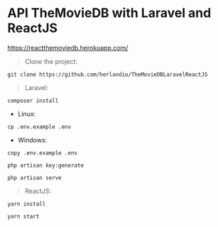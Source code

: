 # API TheMovieDB with Laravel and ReactJS

https://reactthemoviedb.herokuapp.com/

> Clone the project: <br>

```
git clone https://github.com/herlandio/TheMovieDBLaravelReactJS
```

> Laravel: <br>

```
composer install
```
    
- Linux:
        
```
cp .env.example .env
```

- Windows: 

```
copy .env.example .env
```

```
php artisan key:generate
```

```
php artisan serve
```

> ReactJS:

```
yarn install
```
```
yarn start
```
